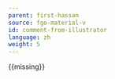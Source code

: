 ```yaml
---
parent: first-hassan
source: fgo-material-v
id: comment-from-illustrator
language: zh
weight: 5
---
```


{{missing}}
